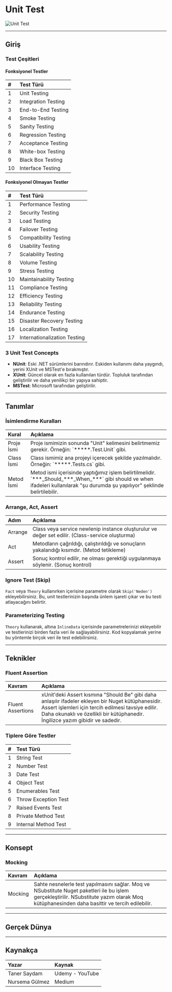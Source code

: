 # Unit Test

![Unit Test](https://files.realpython.com/media/Python-unittest_Watermarked.f6549bba7422.jpg)

---

## Giriş

### Test Çeşitleri

#### Fonksiyonel Testler

<table>
  <thead>
    <tr>
      <th style="text-align:left;">#</th>
      <th style="text-align:left;">Test Türü</th>
    </tr>
  </thead>
  <tbody>
    <tr>
      <td>1</td>
      <td>Unit Testing</td>
    </tr>
    <tr>
      <td>2</td>
      <td>Integration Testing</td>
    </tr>
    <tr>
      <td>3</td>
      <td>End-to-End Testing</td>
    </tr>
    <tr>
      <td>4</td>
      <td>Smoke Testing</td>
    </tr>
    <tr>
      <td>5</td>
      <td>Sanity Testing</td>
    </tr>
    <tr>
      <td>6</td>
      <td>Regression Testing</td>
    </tr>
    <tr>
      <td>7</td>
      <td>Acceptance Testing</td>
    </tr>
    <tr>
      <td>8</td>
      <td>White-box Testing</td>
    </tr>
    <tr>
      <td>9</td>
      <td>Black Box Testing</td>
    </tr>
    <tr>
      <td>10</td>
      <td>Interface Testing</td>
    </tr>
  </tbody>
</table>

#### Fonksiyonel Olmayan Testler

<table>
  <thead>
    <tr>
      <th style="text-align:left;">#</th>
      <th style="text-align:left;">Test Türü</th>
    </tr>
  </thead>
  <tbody>
    <tr>
      <td>1</td>
      <td>Performance Testing</td>
    </tr>
    <tr>
      <td>2</td>
      <td>Security Testing</td>
    </tr>
    <tr>
      <td>3</td>
      <td>Load Testing</td>
    </tr>
    <tr>
      <td>4</td>
      <td>Failover Testing</td>
    </tr>
    <tr>
      <td>5</td>
      <td>Compatibility Testing</td>
    </tr>
    <tr>
      <td>6</td>
      <td>Usability Testing</td>
    </tr>
    <tr>
      <td>7</td>
      <td>Scalability Testing</td>
    </tr>
    <tr>
      <td>8</td>
      <td>Volume Testing</td>
    </tr>
    <tr>
      <td>9</td>
      <td>Stress Testing</td>
    </tr>
    <tr>
      <td>10</td>
      <td>Maintainability Testing</td>
    </tr>
    <tr>
      <td>11</td>
      <td>Compliance Testing</td>
    </tr>
    <tr>
      <td>12</td>
      <td>Efficiency Testing</td>
    </tr>
    <tr>
      <td>13</td>
      <td>Reliability Testing</td>
    </tr>
    <tr>
      <td>14</td>
      <td>Endurance Testing</td>
    </tr>
    <tr>
      <td>15</td>
      <td>Disaster Recovery Testing</td>
    </tr>
    <tr>
      <td>16</td>
      <td>Localization Testing</td>
    </tr>
    <tr>
      <td>17</td>
      <td>Internationalization Testing</td>
    </tr>
  </tbody>
</table>

### 3 Unit Test Concepts

- **NUnit**: Eski .NET sürümlerini barındırır. Eskiden kullanımı daha yaygındı, yerini XUnit ve MSTest'e bırakmıştır.
- **XUnit**: Güncel olarak en fazla kullanılan türdür. Topluluk tarafından geliştirilir ve daha yenilikçi bir yapıya sahiptir.
- **MSTest**: Microsoft tarafından geliştirilir.

---

## Tanımlar

### İsimlendirme Kuralları

<table>
  <thead>
    <tr>
      <th style="text-align:left;">Kural</th>
      <th style="text-align:left;">Açıklama</th>
    </tr>
  </thead>
  <tbody>
    <tr>
      <td>Proje İsmi</td>
      <td>Proje ismimizin sonunda "Unit" kelimesini belirtmemiz gerekir. Örneğin: `*****.Test.Unit` gibi.</td>
    </tr>
    <tr>
      <td>Class İsmi</td>
      <td>Class ismimiz ana projeyi içerecek şekilde yazılmalıdır. Örneğin: `*****.Tests.cs` gibi.</td>
    </tr>
    <tr>
      <td>Metod İsmi</td>
      <td>Metod ismi içerisinde yaptığımız işlem belirtilmelidir. `***_Should_***_When_***` gibi should ve when ifadeleri kullanılarak "şu durumda şu yapılıyor" şeklinde belirtilebilir.</td>
    </tr>
  </tbody>
</table>

### Arrange, Act, Assert

<table>
  <thead>
    <tr>
      <th style="text-align:left;">Adım</th>
      <th style="text-align:left;">Açıklama</th>
    </tr>
  </thead>
  <tbody>
    <tr>
      <td>Arrange</td>
      <td>Class veya service newlenip instance oluşturulur ve değer set edilir. (Class-service oluşturma)</td>
    </tr>
    <tr>
      <td>Act</td>
      <td>Metodların çağrıldığı, çalıştırıldığı ve sonuçların yakalandığı kısımdır. (Metod tetikleme)</td>
    </tr>
    <tr>
      <td>Assert</td>
      <td>Sonuç kontrol edilir, ne olması gerektiği uygulanmaya söylenir. (Sonuç kontrol)</td>
    </tr>
  </tbody>
</table>

### Ignore Test (Skip)

`Fact` veya `Theory` kullanırken içerisine parametre olarak `Skip('Neden')` ekleyebilirsiniz. Bu, unit testlerinizin başında ünlem işareti çıkar ve bu testi atlayacağını belirtir.

### Parameterizing Testing

`Theory` kullanarak, altına `InlineData` içerisinde parametrelerinizi ekleyebilir ve testlerinizi birden fazla veri ile sağlayabilirsiniz. Kod kopyalamak yerine bu yöntemle birçok veri ile test edebilirsiniz.

---

## Teknikler

### Fluent Assertion

<table>
  <thead>
    <tr>
      <th style="text-align:left;">Kavram</th>
      <th style="text-align:left;">Açıklama</th>
    </tr>
  </thead>
  <tbody>
    <tr>
      <td>Fluent Assertions</td>
      <td>xUnit'deki Assert kısmına "Should Be" gibi daha anlaşılır ifadeler ekleyen bir Nuget kütüphanesidir. Assert işlemleri için tercih edilmesi tavsiye edilir. Daha okunaklı ve özellikli bir kütüphanedir. İngilizce yazım gibidir ve sadedir.</td>
    </tr>
  </tbody>
</table>

### Tiplere Göre Testler

<table>
  <thead>
    <tr>
      <th style="text-align:left;">#</th>
      <th style="text-align:left;">Test Türü</th>
    </tr>
  </thead>
  <tbody>
    <tr>
      <td>1</td>
      <td>String Test</td>
    </tr>
    <tr>
      <td>2</td>
      <td>Number Test</td>
    </tr>
    <tr>
      <td>3</td>
      <td>Date Test</td>
    </tr>
    <tr>
      <td>4</td>
      <td>Object Test</td>
    </tr>
    <tr>
      <td>5</td>
      <td>Enumerables Test</td>
    </tr>
    <tr>
      <td>6</td>
      <td>Throw Exception Test</td>
    </tr>
    <tr>
      <td>7</td>
      <td>Raised Events Test</td>
    </tr>
    <tr>
      <td>8</td>
      <td>Private Method Test</td>
    </tr>
    <tr>
      <td>9</td>
      <td>Internal Method Test</td>
    </tr>
  </tbody>
</table>

---

## Konsept

### Mocking

<table>
  <thead>
    <tr>
      <th style="text-align:left;">Kavram</th>
      <th style="text-align:left;">Açıklama</th>
    </tr>
  </thead>
  <tbody>
    <tr>
      <td>Mocking</td>
      <td>Sahte nesnelerle test yapılmasını sağlar. Moq ve NSubstitute Nuget paketleri ile bu işlem gerçekleştirilir. NSubstitute yazım olarak Moq kütüphanesinden daha basittir ve tercih edilebilir.</td>
    </tr>
  </tbody>
</table>

---

## Gerçek Dünya

---

## Kaynakça

<table>
  <thead>
    <tr>
      <th style="text-align:left;">Yazar</th>
      <th style="text-align:left;">Kaynak</th>
    </tr>
  </thead>
  <tbody>
    <tr>
      <td>Taner Saydam</td>
      <td>Udemy - YouTube</td>
    </tr>
    <tr>
      <td>Nursema Gülmez</td>
      <td>Medium</td>
    </tr>
  </tbody>
</table>
